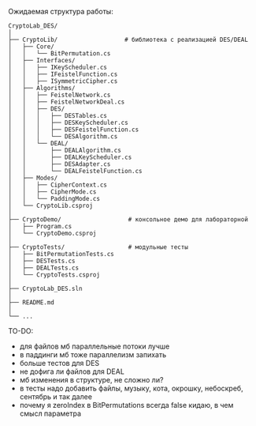 Ожидаемая структура работы:

```text
CryptoLab_DES/
│
├── CryptoLib/                   # библиотека с реализацией DES/DEAL
│   ├── Core/
│   │   └── BitPermutation.cs
│   ├── Interfaces/
│   │   ├── IKeyScheduler.cs
│   │   ├── IFeistelFunction.cs
│   │   ├── ISymmetricCipher.cs
│   ├── Algorithms/
│   │   ├── FeistelNetwork.cs
│   │   ├── FeistelNetworkDeal.cs
│   │   ├── DES/
│   │   │   ├── DESTables.cs
│   │   │   ├── DESKeyScheduler.cs
│   │   │   ├── DESFeistelFunction.cs
│   │   │   └── DESAlgorithm.cs
│   │   └── DEAL/
│   │       ├── DEALAlgorithm.cs
│   │       ├── DEALKeyScheduler.cs
│   │       ├── DESAdapter.cs
│   │       └── DEALFeistelFunction.cs
│   ├── Modes/
│   │   ├── CipherContext.cs
│   │   ├── CipherMode.cs
│   │   └── PaddingMode.cs
│   └── CryptoLib.csproj
│
├── CryptoDemo/                   # консольное демо для лабораторной
│   ├── Program.cs
│   └── CryptoDemo.csproj
│
├── CryptoTests/                  # модульные тесты
│   ├── BitPermutationTests.cs
│   ├── DESTests.cs
│   ├── DEALTests.cs
│   └── CryptoTests.csproj
│
├── CryptoLab_DES.sln
│
├── README.md
│
└── ...
````


TO-DO:
- для файлов мб параллельные потоки лучше
- в паддинги мб тоже параллелизм запихать
- больше тестов для DES
- не дофига ли файлов для DEAL
- мб изменения в структуре, не сложно ли?
- в тесты надо добавить файлы, музыку, кота, окрошку, небоскреб, сентябрь и так далее
- почему я zeroIndex в BitPermutations всегда false кидаю, в чем смысл параметра